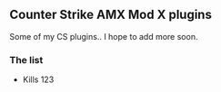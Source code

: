 ## Counter Strike AMX Mod X plugins

Some of my CS plugins..
I hope to add more soon.


### The list

* Kills 123